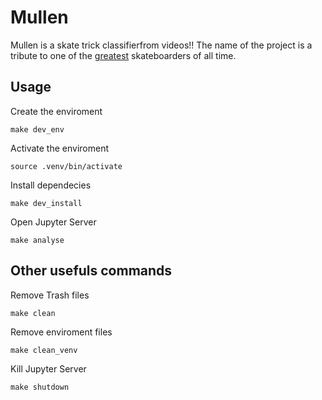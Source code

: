 # Mullen

Mullen is a skate trick classifierfrom videos!! The name of the project is a tribute to one of the [greatest](https://en.wikipedia.org/wiki/Rodney_Mullen) skateboarders of all time.

## Usage

Create the enviroment
```
make dev_env
```

Activate the enviroment
```
source .venv/bin/activate
```

Install dependecies
```
make dev_install
```

Open Jupyter Server
```
make analyse
```

## Other usefuls commands

Remove Trash files
```
make clean
```

Remove enviroment files
```
make clean_venv
```

Kill Jupyter Server
```
make shutdown
```
